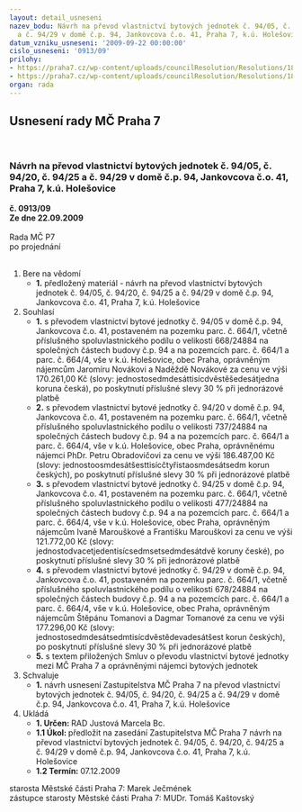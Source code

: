 ```yaml
---
layout: detail_usneseni
nazev_bodu: Návrh na převod vlastnictví bytových jednotek č. 94/05, č. 94/20, č. 94/25
  a č. 94/29 v domě č.p. 94, Jankovcova č.o. 41, Praha 7, k.ú. Holešovice
datum_vzniku_usneseni: '2009-09-22 00:00:00'
cislo_usneseni: '0913/09'
prilohy:
- https://praha7.cz/wp-content/uploads/councilResolution/Resolutions/18502/47-p%c5%99%c3%adloha_k_materi%c3%a1lu_-_jankovcova_41-22.09.2009.xls
- https://praha7.cz/wp-content/uploads/councilResolution/Resolutions/18502/47-94-05,_20,_25,_29_-_07.12.2009.doc
organ: rada
---
```

<div id="ucUsn_pList" class="usn">
	<span><h2>Usnesení rady MČ Praha 7 </h2>
<br></span><div class="standBody">
<span><h3>Návrh na převod vlastnictví bytových jednotek č. 94/05, č. 94/20, č. 94/25 a č. 94/29 v domě č.p. 94, Jankovcova č.o. 41, Praha 7, k.ú. Holešovice</h3></span><div class="center">
		<strong>č. 0913/09</strong><br>
	</div>
<div class="center">
		<strong>Ze dne 22.09.2009</strong><br><br>
	</div>Rada MČ P7<br> po projednání<br><br><ol>
<li>Bere na vědomí<ul><li>
<strong>1.</strong> předložený materiál - návrh na převod vlastnictví bytových jednotek č. 94/05, č. 94/20, č. 94/25 a č. 94/29 v domě č.p. 94, Jankovcova č.o. 41, Praha 7, k.ú. Holešovice</li></ul>
</li>
<li>Souhlasí<ul>
<li>
<strong>1.</strong> s převodem vlastnictví bytové jednotky č. 94/05 v domě č.p. 94, Jankovcova č.o. 41, postaveném na pozemku parc. č. 664/1, včetně příslušného spoluvlastnického podílu o velikosti 668/24884 na společných částech budovy č.p. 94 a na pozemcích parc. č. 664/1 a parc. č. 664/4, vše v k.ú. Holešovice, obec Praha, oprávněným nájemcům Jaromíru Novákovi a Naděždě Novákové za cenu ve výši 170.261,00 Kč (slovy: jednostosedmdesáttisícdvěstěšedesátjedna koruna česká), po poskytnutí příslušné slevy 30 % při jednorázové platbě</li>
<li>
<strong>2.</strong> s převodem vlastnictví bytové jednotky č. 94/20 v domě č.p. 94, Jankovcova č.o. 41, postaveném na pozemku parc. č. 664/1, včetně příslušného spoluvlastnického podílu o velikosti 737/24884 na společných částech budovy č.p. 94 a na pozemcích parc. č. 664/1 a parc. č. 664/4, vše v k.ú. Holešovice, obec Praha, oprávněnému nájemci PhDr. Petru Obradovičovi za cenu ve výši 186.487,00 Kč (slovy: jednostoosmdesátšesttisícčtyřistaosmdesátsedm korun českých), po poskytnutí příslušné slevy 30 % při jednorázové platbě</li>
<li>
<strong>3.</strong> s převodem vlastnictví bytové jednotky č. 94/25 v domě č.p. 94, Jankovcova č.o. 41, postaveném na pozemku parc. č. 664/1, včetně příslušného spoluvlastnického podílu o velikosti 477/24884 na společných částech budovy č.p. 94 a na pozemcích parc. č. 664/1 a parc. č. 664/4, vše v k.ú. Holešovice, obec Praha, oprávněným nájemcům Ivaně Marouškové a Františku Marouškovi za cenu ve výši 121.772,00 Kč (slovy: jednostodvacetjedentisícsedmsetsedmdesátdvě koruny české), po poskytnutí příslušné slevy 30 % při jednorázové platbě</li>
<li>
<strong>4.</strong> s převodem vlastnictví bytové jednotky č. 94/29 v domě č.p. 94, Jankovcova č.o. 41, postaveném na pozemku parc. č. 664/1, včetně příslušného spoluvlastnického podílu o velikosti 678/24884 na společných částech budovy č.p. 94 a na pozemcích parc. č. 664/1 a parc. č. 664/4, vše v k.ú. Holešovice, obec Praha, oprávněným nájemcům Štěpánu Tomanovi a Dagmar Tomanové za cenu ve výši 177.296,00 Kč (slovy: jednostosedmdesátsedmtisícdvěstědevadesátšest korun českých), po poskytnutí příslušné slevy 30 % při jednorázové platbě</li>
<li>
<strong>5.</strong> s textem přiložených Smluv o převodu vlastnictví bytové jednotky mezi MČ Praha 7 a oprávněnými nájemci bytových jednotek</li>
</ul>
</li>
<li>Schvaluje<ul><li>
<strong>1.</strong> návrh usnesení Zastupitelstva MČ Praha 7 na převod vlastnictví bytových jednotek č. 94/05, č. 94/20, č. 94/25 a č. 94/29 v domě č.p. 94, Jankovcova č.o. 41, Praha 7, k.ú. Holešovice</li></ul>
</li>
<li>Ukládá<ul>
<li>
<strong>1. Určen: </strong>RAD Justová Marcela Bc.</li>
<li>
<strong>1.1 Úkol: </strong>předložit na zasedání Zastupitelstva MČ Praha 7 návrh na převod vlastnictví bytových jednotek č. 94/05, č. 94/20, č. 94/25 a č. 94/29 v domě č.p. 94, Jankovcova č.o. 41, Praha 7, k.ú. Holešovice</li>
<li>
<strong>1.2 Termín: </strong>07.12.2009</li>
</ul>
</li>
</ol>starosta Městské části Praha 7: Marek Ječmének<br>zástupce starosty Městské části Praha 7: MUDr. Tomáš Kaštovský 
</div>
</div>